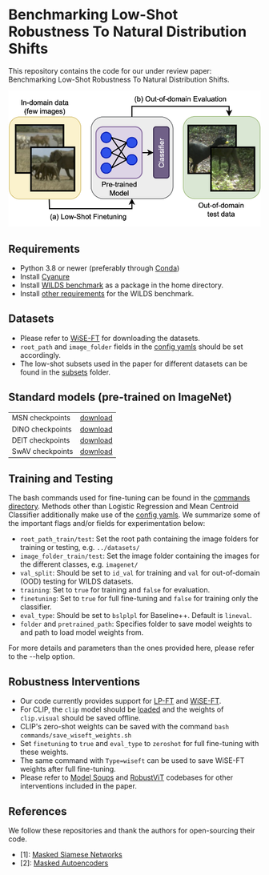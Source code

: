 # Benchmarking Low-Shot Robustness To Natural Distribution Shifts

This repository contains the code for our under review paper: Benchmarking Low-Shot Robustness To Natural Distribution Shifts.

![Results](LSR.png)


## Requirements
* Python 3.8 or newer (preferably through [Conda](https://conda.io/projects/conda/en/latest/user-guide/tasks/manage-python.html))
* Install [Cyanure](http://thoth.inrialpes.fr/people/mairal/cyanure/welcome.html#installation)
* Install [WILDS benchmark](https://github.com/p-lambda/wilds) as a package in the home directory.
* Install [other requirements](https://github.com/p-lambda/wilds#requirements) for the WILDS benchmark.


## Datasets
* Please refer to [WiSE-FT](https://github.com/mlfoundations/wise-ft/blob/master/datasets.md) for downloading the datasets.
* `root_path` and `image_folder` fields in the [config yamls](https://github.com/Aaditya-Singh/Low-Shot-Robustness/tree/main/configs) should be set accordingly.
* The low-shot subsets used in the paper for different datasets can be found in the [subsets](https://github.com/Aaditya-Singh/Low-Shot-Robustness/tree/main/subsets) folder.


## Standard models (pre-trained on ImageNet)
<table>
  <tr>
    <td> MSN checkpoints </td>
    <td><a href="https://github.com/facebookresearch/msn#pre-trained-models">download</a></td>
  </tr>
  <tr>
    <td> DINO checkpoints </td>
    <td><a href="https://github.com/facebookresearch/dino#pretrained-models">download</a></td>
  </tr>
  <tr>
    <td> DEIT checkpoints </td>
    <td><a href="https://github.com/facebookresearch/deit/blob/main/README_deit.md">download</a></td>
  </tr>
  <tr>
    <td> SwAV checkpoints </td>
    <td><a href="https://github.com/facebookresearch/swav#model-zoo">download</a></td>
  </tr>
</table>


## Training and Testing

The bash commands used for fine-tuning can be found in the [commands directory](https://github.com/Aaditya-Singh/Low-Shot-Robustness/tree/main/commands). Methods other than Logistic Regression and Mean Centroid Classifier additionally make use of the [config yamls](https://github.com/Aaditya-Singh/Low-Shot-Robustness/tree/main/configs). We summarize some of the important flags and/or fields for experimentation below:

* `root_path_train/test`: Set the root path containing the image folders for training or testing, e.g. `../datasets/`
* `image_folder_train/test`: Set the image folder containing the images for the different classes, e.g. `imagenet/`
* `val_split`: Should be set to `id_val` for training and `val` for out-of-domain (OOD) testing for WILDS datasets.
* `training`: Set to `true` for training and `false` for evaluation.
* `finetuning`: Set to `true` for full fine-tuning and `false` for training only the classifier.
* `eval_type`: Should be set to `bslplpl` for Baseline++. Default is `lineval`.
* `folder` and `pretrained_path`: Specifies folder to save model weights to and path to load model weights from.

For more details and parameters than the ones provided here, please refer to the --help option.


## Robustness Interventions

- Our code currently provides support for [LP-FT](https://arxiv.org/abs/2202.10054) and [WiSE-FT](https://github.com/mlfoundations/wise-ft).
- For CLIP, the `clip` model should be [loaded](https://github.com/openai/CLIP#cliploadname-device-jitfalse) and the weights of `clip.visual` should be saved offline.
- CLIP's zero-shot weights can be saved with the command `bash commands/save_wiseft_weights.sh` 
- Set `finetuning` to `true` and `eval_type` to `zeroshot` for full fine-tuning with these weights.
- The same command with `Type=wiseft` can be used to save WiSE-FT weights after full fine-tuning.
- Please refer to [Model Soups](https://github.com/mlfoundations/model-soups) and [RobustViT](https://github.com/hila-chefer/RobustViT) codebases for other interventions included in the paper.


## References

We follow these repositories and thank the authors for open-sourcing their code.

- [1]: [Masked Siamese Networks](https://github.com/facebookresearch/msn)
- [2]: [Masked Autoencoders](https://github.com/facebookresearch/mae)
